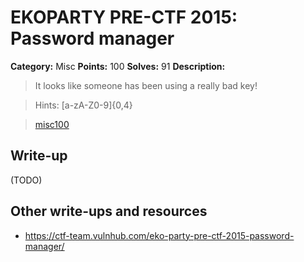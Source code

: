 # EKOPARTY PRE-CTF 2015: Password manager

**Category:** Misc
**Points:** 100
**Solves:** 91
**Description:**

> It looks like someone has been using a really bad key!

> Hints: [a-zA-Z0-9]{0,4} 

>[misc100](misc100.zip)

## Write-up

(TODO)

## Other write-ups and resources

* <https://ctf-team.vulnhub.com/eko-party-pre-ctf-2015-password-manager/>
